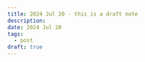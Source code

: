 ```yaml
---
title: 2024 Jul 20 - this is a draft note
description: 
date: 2024 Jul 20
tags:
  - post
draft: true
---
```



